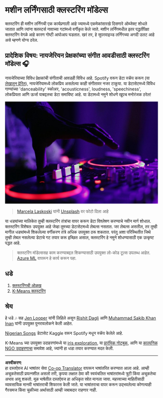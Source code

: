 <!--
CO_OP_TRANSLATOR_METADATA:
{
  "original_hash": "b28a3a4911584062772c537b653ebbc7",
  "translation_date": "2025-08-29T17:08:01+00:00",
  "source_file": "5-Clustering/README.md",
  "language_code": "mr"
}
-->
# मशीन लर्निंगसाठी क्लस्टरिंग मॉडेल्स

क्लस्टरिंग ही मशीन लर्निंगची एक कार्यप्रणाली आहे ज्यामध्ये एकमेकांसारखे दिसणारे ऑब्जेक्ट शोधले जातात आणि त्यांना क्लस्टर्स नावाच्या गटांमध्ये वर्गीकृत केले जाते. मशीन लर्निंगमधील इतर पद्धतींपेक्षा क्लस्टरिंग वेगळे आहे कारण गोष्टी आपोआप घडतात. खरं तर, हे सुपरवाइज्ड लर्निंगच्या अगदी उलट आहे असे म्हणणे योग्य ठरेल.

## प्रादेशिक विषय: नायजेरियन प्रेक्षकांच्या संगीत आवडीसाठी क्लस्टरिंग मॉडेल्स 🎧

नायजेरियाच्या विविध प्रेक्षकांची संगीताची आवडही विविध आहे. Spotify वरून डेटा स्क्रॅप करून (या [लेखातून प्रेरित](https://towardsdatascience.com/country-wise-visual-analysis-of-music-taste-using-spotify-api-seaborn-in-python-77f5b749b421)), नायजेरियामध्ये लोकप्रिय असलेल्या काही संगीतावर नजर टाकूया. या डेटासेटमध्ये विविध गाण्यांच्या 'danceability' स्कोअर, 'acousticness', loudness, 'speechiness', लोकप्रियता आणि ऊर्जा याबद्दलचा डेटा समाविष्ट आहे. या डेटामध्ये नमुने शोधणे खूपच मनोरंजक ठरेल!

![एक टर्नटेबल](../../../translated_images/turntable.f2b86b13c53302dc106aa741de9dc96ac372864cf458dd6f879119857aab01da.mr.jpg)

> <a href="https://unsplash.com/@marcelalaskoski?utm_source=unsplash&utm_medium=referral&utm_content=creditCopyText">Marcela Laskoski</a> यांनी <a href="https://unsplash.com/s/photos/nigerian-music?utm_source=unsplash&utm_medium=referral&utm_content=creditCopyText">Unsplash</a> वर फोटो दिला आहे
  
या धड्यांच्या मालिकेत तुम्ही क्लस्टरिंग तंत्रांचा वापर करून डेटा विश्लेषण करण्याचे नवीन मार्ग शोधाल. क्लस्टरिंग विशेषतः उपयुक्त आहे जेव्हा तुमच्या डेटासेटमध्ये लेबल्स नसतात. जर लेबल्स असतील, तर तुम्ही मागील धड्यांमध्ये शिकलेल्या वर्गीकरण तंत्रे अधिक उपयुक्त ठरू शकतात. परंतु अशा परिस्थितीत जिथे तुम्ही लेबल नसलेल्या डेटाचे गट तयार करू इच्छित असाल, क्लस्टरिंग हे नमुने शोधण्यासाठी एक उत्कृष्ट पद्धत आहे.

> क्लस्टरिंग मॉडेल्ससह काम करण्याबद्दल शिकण्यासाठी उपयुक्त लो-कोड टूल्स उपलब्ध आहेत. [Azure ML](https://docs.microsoft.com/learn/modules/create-clustering-model-azure-machine-learning-designer/?WT.mc_id=academic-77952-leestott) वापरून हे कार्य करून पहा.

## धडे

1. [क्लस्टरिंगची ओळख](1-Visualize/README.md)
2. [K-Means क्लस्टरिंग](2-K-Means/README.md)

## श्रेय

हे धडे 🎶 सह [Jen Looper](https://www.twitter.com/jenlooper) यांनी लिहिले असून [Rishit Dagli](https://rishit_dagli) आणि [Muhammad Sakib Khan Inan](https://twitter.com/Sakibinan) यांनी उपयुक्त पुनरावलोकने केली आहेत.

[Nigerian Songs](https://www.kaggle.com/sootersaalu/nigerian-songs-spotify) डेटासेट Kaggle वरून Spotify मधून स्क्रॅप केलेले आहे.

K-Means च्या उपयुक्त उदाहरणांमध्ये या [iris exploration](https://www.kaggle.com/bburns/iris-exploration-pca-k-means-and-gmm-clustering), या [प्रारंभिक नोटबुक](https://www.kaggle.com/prashant111/k-means-clustering-with-python), आणि या [काल्पनिक NGO उदाहरणाचा](https://www.kaggle.com/ankandash/pca-k-means-clustering-hierarchical-clustering) समावेश आहे, ज्यांनी हा धडा तयार करण्यात मदत केली.

---

**अस्वीकरण**:  
हा दस्तऐवज AI भाषांतर सेवा [Co-op Translator](https://github.com/Azure/co-op-translator) वापरून भाषांतरित करण्यात आला आहे. आम्ही अचूकतेसाठी प्रयत्नशील असलो तरी, कृपया लक्षात ठेवा की स्वयंचलित भाषांतरांमध्ये त्रुटी किंवा अचूकतेचा अभाव असू शकतो. मूळ भाषेतील दस्तऐवज हा अधिकृत स्रोत मानला जावा. महत्त्वाच्या माहितीसाठी व्यावसायिक मानवी भाषांतराची शिफारस केली जाते. या भाषांतराचा वापर करून उद्भवलेल्या कोणत्याही गैरसमज किंवा चुकीच्या अर्थासाठी आम्ही जबाबदार राहणार नाही.